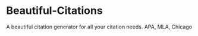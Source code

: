# Beautiful-Citations
A beautiful citation generator for all your citation needs.
APA, MLA, Chicago
